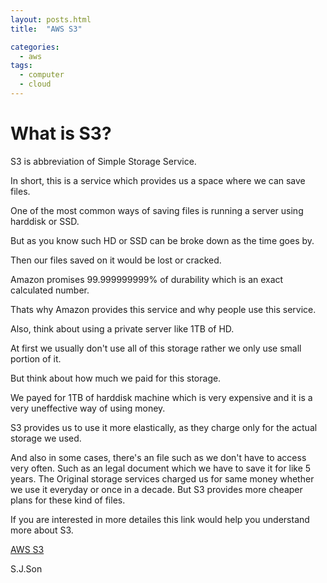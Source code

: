 ```yaml
---
layout: posts.html
title:  "AWS S3"

categories:
  - aws
tags:
  - computer
  - cloud
---
```



What is S3?
=============



S3 is abbreviation of Simple Storage Service.

In short, this is a service which provides us a space where we can save files.

One of the most common ways of saving files is running a server using harddisk or SSD.

But as you know such HD or SSD can be broke down as the time goes by.

Then our files saved on it would be lost or cracked.

Amazon promises 99.999999999% of durability which is an exact calculated number.

Thats why Amazon provides this service and why people use this service.

Also, think about using a private server like 1TB of HD.

At first we usually don't use all of this storage rather we only use small portion of it.

But think about how much we paid for this storage.

We payed for 1TB of harddisk machine which is very expensive and it is a very uneffective way of using money.

S3 provides us to use it more elastically, as they charge only for the actual storage we used.

And also in some cases, there's an file such as we don't have to access very often. Such as an legal document which we have to save it for like 5 years. The Original storage services charged us for same money whether we use it everyday or once in a decade. But S3 provides more cheaper plans for these kind of files. 

If you are interested in more detailes this link would help you understand more about S3.


[AWS S3](https://aws.amazon.com/s3/features/?pg=ln&sec=be, "google link")


S.J.Son
